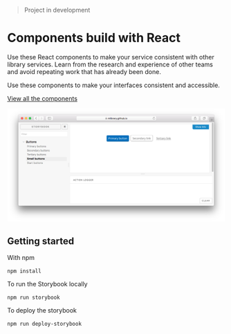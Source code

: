 > Project in development

# Components build with React

Use these React components to make your service consistent with other library services. Learn from the research and experience of other teams and avoid repeating work that has already been done.

Use these components to make your interfaces consistent and accessible.

[View all the components](https://mlibrary.github.io/umich-lib-components-react/)

![Screenshot](storybook_preview.png)

## Getting started

With npm

```
npm install
```

To run the Storybook locally

```
npm run storybook
```

To deploy the storybook

```
npm run deploy-storybook
```
